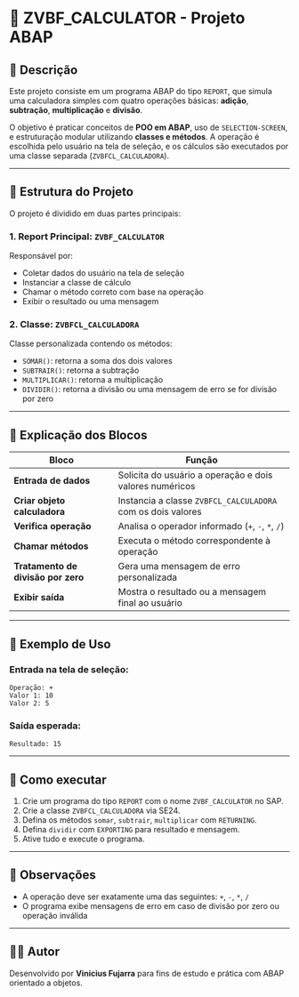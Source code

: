 
# 📐 ZVBF_CALCULATOR - Projeto ABAP

## 📝 Descrição

Este projeto consiste em um programa ABAP do tipo `REPORT`, que simula uma calculadora simples com quatro operações básicas: **adição**, **subtração**, **multiplicação** e **divisão**.

O objetivo é praticar conceitos de **POO em ABAP**, uso de `SELECTION-SCREEN`, e estruturação modular utilizando **classes e métodos**. A operação é escolhida pelo usuário na tela de seleção, e os cálculos são executados por uma classe separada (`ZVBFCL_CALCULADORA`).

---

## 🧠 Estrutura do Projeto

O projeto é dividido em duas partes principais:

### 1. **Report Principal: `ZVBF_CALCULATOR`**
Responsável por:

- Coletar dados do usuário na tela de seleção
- Instanciar a classe de cálculo
- Chamar o método correto com base na operação
- Exibir o resultado ou uma mensagem

### 2. **Classe: `ZVBFCL_CALCULADORA`**
Classe personalizada contendo os métodos:

- `SOMAR()`: retorna a soma dos dois valores
- `SUBTRAIR()`: retorna a subtração
- `MULTIPLICAR()`: retorna a multiplicação
- `DIVIDIR()`: retorna a divisão ou uma mensagem de erro se for divisão por zero

---


## 🧱 Explicação dos Blocos

| Bloco | Função |
|-------|--------|
| **Entrada de dados** | Solicita do usuário a operação e dois valores numéricos |
| **Criar objeto calculadora** | Instancia a classe `ZVBFCL_CALCULADORA` com os dois valores |
| **Verifica operação** | Analisa o operador informado (`+`, `-`, `*`, `/`) |
| **Chamar métodos** | Executa o método correspondente à operação |
| **Tratamento de divisão por zero** | Gera uma mensagem de erro personalizada |
| **Exibir saída** | Mostra o resultado ou a mensagem final ao usuário |

---

## 🧪 Exemplo de Uso

### Entrada na tela de seleção:
```
Operação: +
Valor 1: 10
Valor 2: 5
```

### Saída esperada:
```
Resultado: 15
```

---

## 🚀 Como executar

1. Crie um programa do tipo `REPORT` com o nome `ZVBF_CALCULATOR` no SAP.
2. Crie a classe `ZVBFCL_CALCULADORA` via SE24.
3. Defina os métodos `somar`, `subtrair`, `multiplicar` com `RETURNING`.
4. Defina `dividir` com `EXPORTING` para resultado e mensagem.
5. Ative tudo e execute o programa.

---

## 📌 Observações

- A operação deve ser exatamente uma das seguintes: `+`, `-`, `*`, `/`
- O programa exibe mensagens de erro em caso de divisão por zero ou operação inválida

---

## 👨‍💻 Autor

Desenvolvido por **Vinicius Fujarra** para fins de estudo e prática com ABAP orientado a objetos.
